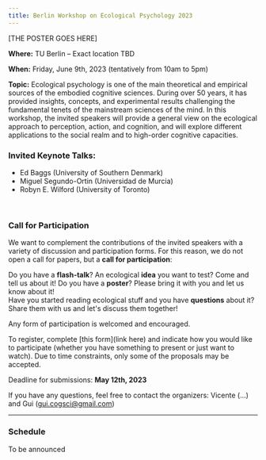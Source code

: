 ```yaml
---
title: Berlin Workshop on Ecological Psychology 2023
---
```



[THE POSTER GOES HERE]

 
**Where:** TU Berlin – Exact location TBD
 
**When:** Friday, June 9th, 2023  (tentatively from 10am to 5pm)

**Topic:** Ecological psychology is one of the main theoretical and empirical sources of the embodied cognitive sciences. During over 50 years, it has provided insights, concepts, and experimental results challenging the fundamental tenets of the mainstream sciences of the mind. In this workshop, the invited speakers will provide a general view on the ecological approach to perception, action, and cognition, and will explore different applications to the social realm and to high-order cognitive capacities.


### Invited Keynote Talks:             
- Ed Baggs (University of Southern Denmark)
- Miguel Segundo-Ortin (Universidad de Murcia)
- Robyn E. Wilford (University of Toronto)

<br>

### Call for Participation
We want to complement the contributions of the invited speakers with a variety of discussion and participation forms. For this reason, we do not open a call for papers, but a **call for participation**:
 
Do you have a **flash-talk**? An ecological **idea** you want to test? Come and tell us about it!
Do you have a **poster**? Please bring it with you and let us know about it!   
Have you started reading ecological stuff and you have **questions** about it? Share them with us and let's discuss them together!
 
Any form of participation is welcomed and encouraged. 

To register, complete [this form](link here) and indicate how you would like to participate (whether you have something to present or just want to watch). Due to time constraints, only some of the proposals may be accepted.  

Deadline for submissions: __**May 12th, 2023**__

If you have any questions, feel free to contact the organizers: Vicente (...) and Gui (gui.cogsci@gmail.com)



---

### Schedule

To be announced
